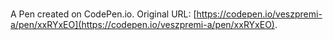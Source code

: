 # 

A Pen created on CodePen.io. Original URL: [https://codepen.io/veszpremi-a/pen/xxRYxEO](https://codepen.io/veszpremi-a/pen/xxRYxEO).


